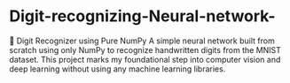 # Digit-recognizing-Neural-network-
🧠 Digit Recognizer using Pure NumPy A simple neural network built from scratch using only NumPy to recognize handwritten digits from the MNIST dataset. This project marks my foundational step into computer vision and deep learning without using any machine learning libraries.
